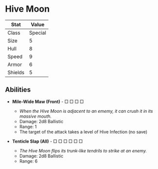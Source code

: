 # Hive Moon

| Stat    | Value   |
| ------- | ------- |
| Class   | Special |
| Size    | 5       |
| Hull    | 8       |
| Speed   | 9       |
| Armor   | 6       |
| Shields | 5       |

## Abilities

- **Mile-Wide Maw (Front)** - □ □ □ □

  - *When the Hive Moon is adjacent to an ememy, it can crush it in its massive mouth.*
  - Damage: 2d8 Ballistic
  - Range: 1
  - The target of the attack takes a level of Hive Infection (no save)

- **Tenticle Slap (All)** - □ □ □ □ □ □

  - *The Hive Moon flips its trunk-like tendrils to strike at an enemy.*
  - Damage: 2d8 Ballistic
  - Range: 6
